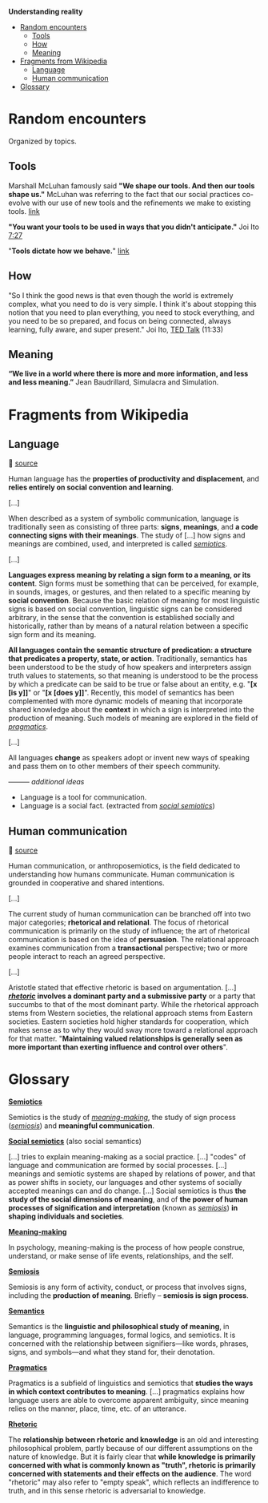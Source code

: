 **Understanding reality**

<!-- TOC -->

- [Random encounters](#random-encounters)
    - [Tools](#tools)
    - [How](#how)
    - [Meaning](#meaning)
- [Fragments from Wikipedia](#fragments-from-wikipedia)
    - [Language](#language)
    - [Human communication](#human-communication)
- [Glossary](#glossary)

<!-- /TOC -->

# Random encounters

Organized by topics.

## Tools

Marshall McLuhan famously said **"We shape our tools. And then our tools shape us."** McLuhan was referring to the fact that our social practices co-evolve with our use of new tools and the refinements we make to existing tools. [link](https://en.wikipedia.org/wiki/Tool)

**"You want your tools to be used in ways that you didn't anticipate."** Joi Ito [7:27](https://youtu.be/gm6YeeYOJ38?t=447)

"**Tools dictate how we behave.**" [link](https://onroadmap.com/why)

## How

"So I think the good news is that even though the world is extremely complex, what you need to do is very simple. I think it's about stopping this notion that you need to plan everything, you need to stock everything, and you need to be so prepared, and focus on being connected, always learning, fully aware, and super present." Joi Ito, [TED Talk](https://www.ted.com/talks/joi_ito_want_to_innovate_become_a_now_ist/) (11:33)

## Meaning

**“We live in a world where there is more and more information, and less and less meaning.”** Jean Baudrillard, Simulacra and Simulation.

# Fragments from Wikipedia

## Language

🔗 [source](https://en.wikipedia.org/wiki/Language)

Human language has the **properties of productivity and displacement**, and **relies entirely on social convention and learning**.

[...]

When described as a system of symbolic communication, language is traditionally seen as consisting of three parts: **signs**, **meanings**, and **a code connecting signs with their meanings**. The study of […] how signs and meanings are combined, used, and interpreted is called [*semiotics*](#semiotics).

[...]

**Languages express meaning by relating a sign form to a meaning, or its content**. Sign forms must be something that can be perceived, for example, in sounds, images, or gestures, and then related to a specific meaning by **social convention**. Because the basic relation of meaning for most linguistic signs is based on social convention, linguistic signs can be considered arbitrary, in the sense that the convention is established socially and historically, rather than by means of a natural relation between a specific sign form and its meaning.

**All languages contain the semantic structure of predication: a structure that predicates a property, state, or action**. Traditionally, semantics has been understood to be the study of how speakers and interpreters assign truth values to statements, so that meaning is understood to be the process by which a predicate can be said to be true or false about an entity, e.g. "**[x [is y]]**" or "**[x [does y]]**". Recently, this model of semantics has been complemented with more dynamic models of meaning that incorporate shared knowledge about the **context** in which a sign is interpreted into the production of meaning. Such models of meaning are explored in the field of [*pragmatics*](#pragmatics).

[...]

All languages **change** as speakers adopt or invent new ways of speaking and pass them on to other members of their speech community.

——— *additional ideas*

- Language is a tool for communication.
- Language is a social fact. (extracted from [*social semiotics*](#social-semiotics))

## Human communication

🔗 [source](https://en.wikipedia.org/wiki/Human_communication)

Human communication, or anthroposemiotics, is the field dedicated to understanding how humans communicate. Human communication is grounded in cooperative and shared intentions.

[...]

The current study of human communication can be branched off into two major categories; **rhetorical and relational**. The focus of rhetorical communication is primarily on the study of influence; the art of rhetorical communication is based on the idea of **persuasion**. The relational approach examines communication from a **transactional** perspective; two or more people interact to reach an agreed perspective.

[...]

Aristotle stated that effective rhetoric is based on argumentation. [...] **[*rhetoric*](#rhetoric) involves a dominant party and a submissive party** or a party that succumbs to that of the most dominant party. While the rhetorical approach stems from Western societies, the relational approach stems from Eastern societies. Eastern societies hold higher standards for cooperation, which makes sense as to why they would sway more toward a relational approach for that matter. "**Maintaining valued relationships is generally seen as more important than exerting influence and control over others**".

# Glossary

**[Semiotics](https://en.wikipedia.org/wiki/Semiotics)**

Semiotics is the study of [*meaning-making*](#meaning-making), the study of sign process ([*semiosis*](#semiosis)) and **meaningful communication**.

**[Social semiotics](https://en.wikipedia.org/wiki/Social_semiotics)** (also social semantics)

[...] tries to explain meaning-making as a social practice. [...] "codes" of language and communication are formed by social processes. [...] meanings and semiotic systems are shaped by relations of power, and that as power shifts in society, our languages and other systems of socially accepted meanings can and do change. [...] Social semiotics is thus **the study of the social dimensions of meaning**, and of **the power of human processes of signification and interpretation** (known as [*semiosis*](#semiosis)) **in shaping individuals and societies**.

**[Meaning-making](https://en.wikipedia.org/wiki/Meaning-making)**

In psychology, meaning-making is the process of how people construe, understand, or make sense of life events, relationships, and the self.

**[Semiosis](https://en.wikipedia.org/wiki/Semiosis)**

Semiosis is any form of activity, conduct, or process that involves signs, including the **production of meaning**. Briefly – **semiosis is sign process**.

**[Semantics](https://en.wikipedia.org/wiki/Semantics)**

Semantics is the **linguistic and philosophical study of meaning**, in language, programming languages, formal logics, and semiotics. It is concerned with the relationship between signifiers—like words, phrases, signs, and symbols—and what they stand for, their denotation.

**[Pragmatics](https://en.wikipedia.org/wiki/Pragmatics)**

Pragmatics is a subfield of linguistics and semiotics that **studies the ways in which context contributes to meaning**. […] pragmatics explains how language users are able to overcome apparent ambiguity, since meaning relies on the manner, place, time, etc. of an utterance.

**[Rhetoric](https://en.wikipedia.org/wiki/Rhetoric)**

The **relationship between rhetoric and knowledge** is an old and interesting philosophical problem, partly because of our different assumptions on the nature of knowledge. But it is fairly clear that **while knowledge is primarily concerned with what is commonly known as "truth", rhetoric is primarily concerned with statements and their effects on the audience**. The word "rhetoric" may also refer to "empty speak", which reflects an indifference to truth, and in this sense rhetoric is adversarial to knowledge.